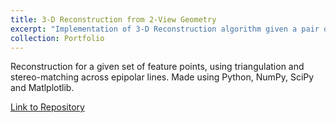 ```yaml
---
title: 3-D Reconstruction from 2-View Geometry
excerpt: "Implementation of 3-D Reconstruction algorithm given a pair of calibrated, stereo-rectified images.<br/><img src='https://i.imgur.com/3ZHobbK.png'>"
collection: Portfolio
---
```


Reconstruction for a given set of feature points, using triangulation and stereo-matching across epipolar lines. Made using Python, NumPy, SciPy and Matlplotlib.

[Link to Repository](https://github.com/AND2797/3D-Reconstruction)

